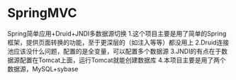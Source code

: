 # SpringMVC
Spring简单应用+Druid+JNDI多数据源切换
  1.这个项目主要是用了简单的Spring框架，提供页面转换的功能，至于更深层的（如注入等等）都没用上
  2.Druid连接池应该没什么问题，配置的是全变量，可以配置多个数据源
  3.JNDI的有点在于数据源配置在Tomcat上面，运行Tomcat就能创建数据库
  4.本项目主要是用了两个数据源，MySQL+sybase
